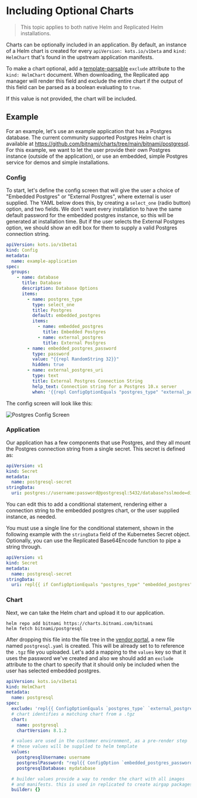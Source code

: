 # Including Optional Charts

> This topic applies to both native Helm and Replicated Helm installations.

Charts can be optionally included in an application. By default, an instance of a Helm chart is created for every `apiVersion: kots.io/v1beta` and `kind: HelmChart` that's found in the upstream application manifests.

To make a chart optional, add a [template-parsable](../reference/template-functions-about) `exclude` attribute to the `kind: HelmChart` document.
When downloading, the Replicated app manager will render this field and exclude the entire chart if the output of this field can be parsed as a boolean evaluating to `true`.

If this value is not provided, the chart will be included.

## Example
For an example, let's use an example application that has a Postgres database.
The current community supported Postgres Helm chart is available at https://github.com/bitnami/charts/tree/main/bitnami/postgresql.
For this example, we want to let the user provide their own Postgres instance (outside of the application), or use an embedded, simple Postgres service for demos and simple installations.


### Config

To start, let's define the config screen that will give the user a choice of "Embedded Postgres" or "External Postgres", where external is user supplied.
The YAML below does this, by creating a `select_one` (radio button) option, and two fields.
We don't want every installation to have the same default password for the embedded postgres instance, so this will be generated at installation time.
But if the user selects the External Postgres option, we should show an edit box for them to supply a valid Postgres connection string.

```yaml
apiVersion: kots.io/v1beta1
kind: Config
metadata:
  name: example-application
spec:
  groups:
    - name: database
      title: Database
      description: Database Options
      items:
        - name: postgres_type
          type: select_one
          title: Postgres
          default: embedded_postgres
          items:
            - name: embedded_postgres
              title: Embedded Postgres
            - name: external_postgres
              title: External Postgres
        - name: embedded_postgres_password
          type: password
          value: "{{repl RandomString 32}}"
          hidden: true
        - name: external_postgres_uri
          type: text
          title: External Postgres Connection String
          help_text: Connection string for a Postgres 10.x server
          when: '{{repl ConfigOptionEquals "postgres_type" "external_postgres"}}'
```

The config screen will look like this:

![Postgres Config Screen](/images/postgres-config-screen.gif)


### Application

Our application has a few components that use Postgres, and they all mount the Postgres connection string from a single secret. This secret is defined as:

```yaml
apiVersion: v1
kind: Secret
metadata:
  name: postgresql-secret
stringData:
  uri: postgres://username:password@postgresql:5432/database?sslmode=disable
```

You can edit this to add a conditional statement, rendering either a connection string to the embedded postgres chart, or the user supplied instance, as needed.

You must use a single line for the conditional statement, shown in the following example with the `stringData` field of the Kubernetes Secret object. Optionally, you can use the Replicated Base64Encode function to pipe a string through.

```yaml
apiVersion: v1
kind: Secret
metadata:
  name: postgresql-secret
stringData:
  uri: repl{{ if ConfigOptionEquals "postgres_type" "embedded_postgres" }}postgres://myapplication:repl{{ ConfigOption "embedded_postgres_password" }}@postgres:5432/mydatabase?sslmode=disablerepl{{ else }}repl{{ ConfigOption "external_postgres_uri" }}repl{{ end }}
```


### Chart

Next, we can take the Helm chart and upload it to our application.

```
helm repo add bitnami https://charts.bitnami.com/bitnami
helm fetch bitnami/postgresql
```

After dropping this file into the file tree in the [vendor portal](https://vendor.replicated.com), a new file named `postgresql.yaml` is created.
This will be already set to to reference the `.tgz` file you uploaded.
Let's add a mapping to the `values` key so that it uses the password we've created and also we should add an `exclude` attribute to the chart to specify that it should only be included when the user has selected embedded postgres.

```yaml
apiVersion: kots.io/v1beta1
kind: HelmChart
metadata:
  name: postgresql
spec:
  exclude: 'repl{{ ConfigOptionEquals `postgres_type` `external_postgres` }}'
  # chart identifies a matching chart from a .tgz
  chart:
    name: postgresql
    chartVersion: 8.1.2

  # values are used in the customer environment, as a pre-render step
  # these values will be supplied to helm template
  values:
    postgresqlUsername: username
    postgreslPassword: "repl{{ ConfigOption `embedded_postgres_password` }}"
    postgresqlDatabase: mydatabase

  # builder values provide a way to render the chart with all images
  # and manifests. this is used in replicated to create airgap packages
  builder: {}
```

